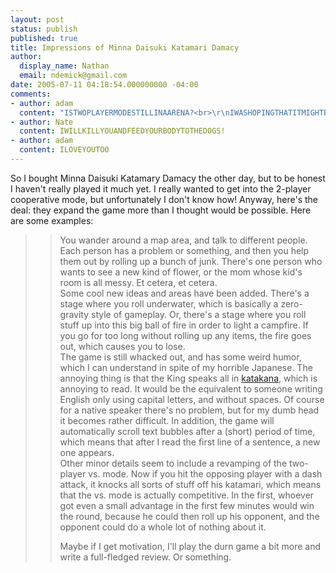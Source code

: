 ```yaml
---
layout: post
status: publish
published: true
title: Impressions of Minna Daisuki Katamari Damacy
author:
  display_name: Nathan
  email: ndemick@gmail.com
date: 2005-07-11 04:18:54.000000000 -04:00
comments:
- author: adam
  content: "ISTWOPLAYERMODESTILLINAARENA?<br>\r\nIWASHOPINGTHATITMIGHTBEINAREALWORLDSETTING."
- author: Nate
  content: IWILLKILLYOUANDFEEDYOURBODYTOTHEDOGS!
- author: adam
  content: ILOVEYOUTOO
---
```

So I bought Minna Daisuki Katamary Damacy the other day, but to be honest I haven't really played it much yet. I really wanted to get into the 2-player cooperative mode, but unfortunately I don't know how! Anyway, here's the deal: they expand the game more than I thought would be possible. Here are some examples:<p>
>>You wander around a map area, and talk to different people. Each person has a problem or something, and then you help them out by rolling up a bunch of junk. There's one person who wants to see a new kind of flower, or the mom whose kid's room is all messy. Et cetera, et cetera. <br>
>>Some cool new ideas and areas have been added. There's a stage where you roll underwater, which is basically a zero-gravity style of gameplay. Or, there's a stage where you roll stuff up into this big ball of fire in order to light a campfire. If you go for too long without rolling up any items, the fire goes out, which causes you to lose.<br>
>>The game is still whacked out, and has some weird humor, which I can understand in spite of my horrible Japanese. The annoying thing is that the King speaks all in <a href=http://en.wikipedia.org/wiki/Katakana>katakana</a>, which is annoying to read. It would be the equivalent to someone writing English only using capital letters, and without spaces. Of course for a native speaker there's no problem, but for my dumb head it becomes rather difficult. In addition, the game will automatically scroll text bubbles after a (short) period of time, which means that after I read the first line of a sentence, a new one appears. <br>
>>Other minor details seem to include a revamping of the two-player vs. mode. Now if you hit the opposing player with a dash attack, it knocks all sorts of stuff off his katamari, which means that the vs. mode is actually competitive. In the first, whoever got even a small advantage in the first few minutes would win the round, because he could then roll up his opponent, and the opponent could do a whole lot of nothing about it.<p>
Maybe if I get motivation, I'll play the durn game a bit more and write a full-fledged review. Or something.